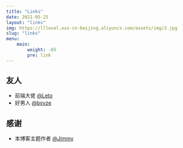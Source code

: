 ```yaml
---
title: "Links"
date: 2021-05-25
layout: "links"
img: https://lllovol.oss-cn-beijing.aliyuncs.com/assets/img/2.jpg
slug: "links"
menu:
    main:
        weight: -65
        pre: link
---
```

## 友人
- 前端大佬 [@Leto](http://blog.letow.top/)
- 好男人 [@bsyze](http://www.bsyze.com/)

## 感谢
- 本博客主题作者 [@Jimmy](https://jimmycai.com/)